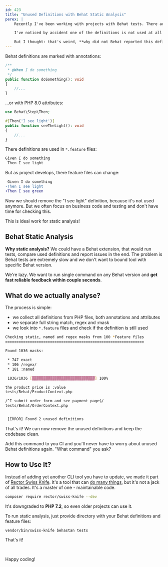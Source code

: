 ```yaml
---
id: 423
title: "Unused Definitions with Behat Static Analysis"
perex: |
    Recently I've been working with projects with Behat tests. There are hundreds of definitions that can used in feature files scenarios.

    I've noticed by accident one of the definitions is not used at all and could be removed. Less code to maintain, less code to read, less code to upgrade.

    But I thought: that's weird, **why did not Behat reported this definition** in our CI? Oh, because there is no Behat static analysis report out of the box. Let's fix that.
---
```


Behat definitions are marked with annotations:

```php
/**
 * @When I do something
 */
public function doSomething(): void
{
    //...
}
```

...or with PHP 8.0 attributes:

```php
use Behat\Step\Then;

#[Then('I see light')]
public function seeTheLight(): void
{
    //...
}
```

There definitions are used in `*.feature` files:

```bash
Given I do something
 Then I see light
```

But as project develops, there feature files can change:


```diff
 Given I do something
-Then I see light
+Then I see green
```

Now we should remove the "I see light" definition, because it's not used anymore. But we often focus on business code and testing and don't have time for checking this.

This is ideal work for static analysis!

## Behat Static Analysis

**Why static analysis?** We could have a Behat extension, that would run tests, compare used definitions and report issues in the end. The problem is Behat tests are extremely slow and we don't want to bound tool with specific Behat version.

We're lazy. We want to run single command on any Behat version and **get fast reliable feedback within couple seconds**.

## What do we actually analyse?

The process is simple:

* we collect all definitions from PHP files, both annotations and attributes
* we separate full string match, regex and :mask
* we look into `*.feature` files and check if the definition is still used

```bash
Checking static, named and regex masks from 100 *Feature files
==============================================================

Found 1036 masks:

 * 747 exact
 * 106 /regex/
 * 181 :named

 1036/1036 [▓▓▓▓▓▓▓▓▓▓▓▓▓▓▓▓▓▓▓▓▓▓▓▓▓▓▓▓] 100%

the product price is :value
tests/Behat/ProductContext.php

/^I submit order form and see payment page$/
tests/Behat/OrderContext.php


 [ERROR] Found 2 unused definitions
```


That's it! We can now remove the unused definitions and keep the codebase clean.

Add this command to you CI and you'll never have to worry about unused Behat definitions again. "What command" you ask?


## How to Use It?

Instead of adding yet another CLI tool you have to update, we made it part of [Rector Swiss Knife](https://github.com/rectorphp/swiss-knife/). It's a tool that can [do many things](/blog/cool-features-of-swiss-knife), but it's not a jack of all trades. It's a master of one - maintainable code.

```bash
composer require rector/swiss-knife --dev
```

It's downgraded to **PHP 7.2**, so even older projects can use it.

To run static analysis, just provide directory with your Behat definitions and feature files:

```bash
vendor/bin/swiss-knife behastan tests
```

That's it!

<br>

Happy coding!
